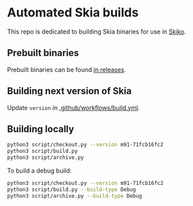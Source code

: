 # Automated Skia builds

This repo is dedicated to building Skia binaries for use in [Skiko](https://github.com/JetBrains/skiko).

## Prebuilt binaries

Prebuilt binaries can be found [in releases](https://github.com/JetBrains/skia-pack/releases).

## Building next version of Skia

Update `version` in [.github/workflows/build.yml](https://github.com/JetBrains/skia-pack/blob/master/.github/workflows/build.yml).

## Building locally

```sh
python3 script/checkout.py --version m91-71fcb16fc2
python3 script/build.py
python3 script/archive.py
```

To build a debug build:

```sh
python3 script/checkout.py --version m91-71fcb16fc2
python3 script/build.py --build-type Debug
python3 script/archive.py --build-type Debug
```
